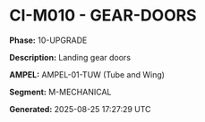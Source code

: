 # CI-M010 - GEAR-DOORS

**Phase:** 10-UPGRADE

**Description:** Landing gear doors

**AMPEL:** AMPEL-01-TUW (Tube and Wing)

**Segment:** M-MECHANICAL

**Generated:** 2025-08-25 17:27:29 UTC
